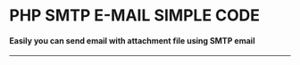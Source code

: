 # PHP SMTP E-MAIL SIMPLE CODE
#### Easily you can send email with attachment file using SMTP email 
--------------------------------------
